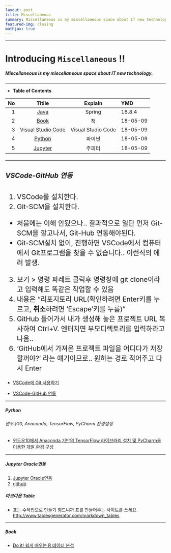 ```yaml
---
layout: post
title: Miscellaneous
summary: Miscellaneous is my miscellaneous space about IT new technology. 
featured-img: closing
mathjax: true
---
```


---

<!-- $theme: gaia -->
<!-- *template: gaia -->
<!-- page_number: false -->

# Introducing `Miscellaneous` !!
##### Miscellaneous is my miscellaneous space about IT new technology.

---

<!-- *template: invert -->
<!-- page_number: true -->
<a name="contents"/>

* **Table of Contents**   

<span style="font-size:16pt">
  
|No|Titile|Explain|YMD|
|--:|:--:|:-:|:--|
|1|[Java](/Lecture/Java)|Spring|18.8.4|
|2|[Book](#book) |책|18-05-09|
|3|[Visual Studio Code](#vsc) |Visual Studio Code|18-05-09|
|4|[Python](#python) |파이썬|18-05-09|
|5|[Jupyter](#jupyter) |주피터|18-05-09|

---

<!-- *template: invert -->
<!-- page_number: true -->
<a name="vsc"/>

<span style="font-size:16pt">

##### VSCode-GitHub 연동

1. VSCode를 설치한다.
2. Git-SCM을 설치한다.
* 처음에는 이해 안됬으나.. 결과적으로  일단 먼저 Git-SCM을 깔고나서, Git-Hub 연동해야된다.
* Git-SCM설치 없이,  진행하면 VSCode에서 컴퓨터에서 Git프로그램을 찾을 수 없습니다.. 이런식의 에러 발생.
3. 보기 > 명령 파레트 클릭후 명령창에 git clone이라고 입력해도 똑같은 작업할 수 있음
4. 내용은 “리포지토리 URL(확인하려면 Enter키를 누르고, **취소**하려면 ‘Escape’키를 누름)”
5. GitHub 들어가서 내가 생성해 놓은 프로젝트 URL 복사하여 Ctrl+V.
엔터치면 부모디렉토리를 입력하라고 나옴..
6. ‘GitHub에서 가져온 프로젝트 파일을 어디다가 저장할꺼야?’ 라는 얘기이므로.. 원하는 경로 적어주고 다시 Enter

* [VSCode에 Git 사용하기](http://ccambo.gitlab.io/2017/07/09/VSCODE-VSCode%EC%97%90-Git-%EC%82%AC%EC%9A%A9%ED%95%98%EA%B8%B0/)

* [VSCode-GitHub 연동](http://www.ruokit.com/index.php/2017/10/28/vscode-github/)

---

<!-- *template: invert -->
<!-- page_number: true -->
<a name="python"/>

##### Python
###### 윈도우10, Anaconda, TensorFlow, PyCharm 환경설정  
* [윈도우10에서 Anaconda 기반의 TensorFlow 라이브러리 설치 및 PyCharm을 이용한 개발 환경 구성](http://agiantmind.tistory.com/176)

---

<!-- *template: invert -->
<!-- page_number: true -->
<a name="jupyter"/>

##### Jupyter Oracle연동

1. [Jupyter Oracle연동](https://db-blog.web.cern.ch/blog/luca-canali/2016-06-ipythonjupyter-notebooks-oracle)
2. [github](https://github.com/LucaCanali/Miscellaneous/blob/master/Oracle_Jupyter/Oracle_IPython_cx_Oracle_pandas.ipynb)


##### 마크다운 Table
* 표는 수작업으로 만들기 힘드니까 표를 만들어주는 사이트를 쓰세요. http://www.tablesgenerator.com/markdown_tables

---

<!-- *template: invert -->
<!-- page_number: true -->
<a name="book"/>

##### Book
* [Do it! 쉽게 배우는 R 데이터 분석](https://github.com/youngwoos/Doit_R/#4)